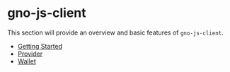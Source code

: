 # gno-js-client

This section will provide an overview and basic features of `gno-js-client`.

* [Getting Started](getting-started.md)
* [Provider](gno-provider.mds)
* [Wallet](gno-wallet.md)